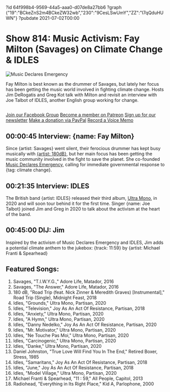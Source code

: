 ?id 64f998b4-9569-44a5-aaa0-d07de8a27bb6
?graph {"19":"BCkeZnS2m4BCkeZW32wb","230":"9CesLSwUmY","ZZ":"I7qQduHUWN"}
?pubdate 2021-07-02T00:00
# Show 814: Music Activism: Fay Milton (Savages) on Climate Change & IDLES
![Music Declares Emergency](https://static.soundopinions.org/images/2021/music-declares2.png)

Fay Milton is best known as the drummer of Savages, but lately her focus has been getting the music world involved in fighting climate change. Hosts Jim DeRogatis and Greg Kot talk with Milton and revisit an interview with Joe Talbot of IDLES, another English group working for change. 


##
[Join our Facebook Group](https://bit.ly/3sivr9T)
[Become a member on Patreon](https://bit.ly/3slWZvc)
[Sign up for our newsletter](https://bit.ly/3eEvRnG)
[Make a donation via PayPal](https://bit.ly/3dmt9lU)
[Record a Voice Memo](https://bit.ly/2RyD5Ah)

## 00:00:45 Interview: {name: Fay Milton}
Since {artist: Savages} went silent, their ferocious drummer has kept busy musically with [{artist: 180dB}](https://180-db.bandcamp.com/releases), but her main focus has been getting the music community involved in the fight to save the planet. She co-founded [Music Declares Emergency](https://musicdeclares.net/), calling for immediate governmental response to {tag: climate change}.

## 00:21:35 Interview: IDLES
The British band {artist: IDLES} released their third album, [Ultra Mono](https://idlesband.com/), in 2020 and will soon tour behind it for the first time. Singer {name: Joe Talbot} joined Jim and Greg in 2020 to talk about the activism at the heart of the band.

## 00:45:00 DIJ: Jim
Inspired by the activism of Music Declares Emergency and IDLES, Jim adds a potential climate anthem to the jukebox: {track: 11:59} by {artist: Michael Franti & Spearhead}


## Featured Songs:
1. Savages, "T.I.W.Y.G.," Adore Life, Matador, 2016
1. Savages, "The Answer," Adore Life, Matador, 2016
1. 180 dB, "Road Trip (feat. Nick Zinner & Meredith Graves) [Instrumental]," Road Trip (Single), Midnight Feast, 2018
1. Idles, "Grounds," Ultra Mono, Partisan, 2020
1. Idles, "Television," Joy As An Act Of Resistance, Partisan, 2018
1. Idles, "Anxiety," Ultra Mono, Partisan, 2020
1. Idles, "A Hymn," Ultra Mono, Partisan, 2020
1. Idles, "Danny Nedelko," Joy As An Act Of Resistance, Partisan, 2020
1. Idles, "Mr. Motivator," Ultra Mono, Partisan, 2020
1. Idles, "Ne Touche Pas Moi," Ultra Mono, Partisan, 2020
1. Idles, "Carcinogenic," Ultra Mono, Partisan, 2020
1. Idles, "Danke," Ultra Mono, Partisan, 2020
1. Daniel Johnston, "True Love Will Find You In The End," Retired Boxer, Stress, 1985
1. Idles, "Samaritans," Joy As An Act Of Resistance, Partisan, 2018
1. Idles, "June," Joy As An Act Of Resistance, Partisan, 2018
1. Idles, "Model Village," Ultra Mono, Partisan, 2020
1. Michael Franti & Spearhead, "11 : 59," All People, Capitol, 2013
1. Radiohead, "Everything in Its Right Place," Kid A, Parlophone, 2000